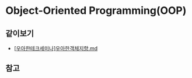 # Object-Oriented Programming(OOP)

## 같이보기

- [[우아한테크세미나]우아한객체지향.md](../seminar/우아한테크세미나-우아한객체지향.md)

## 참고
